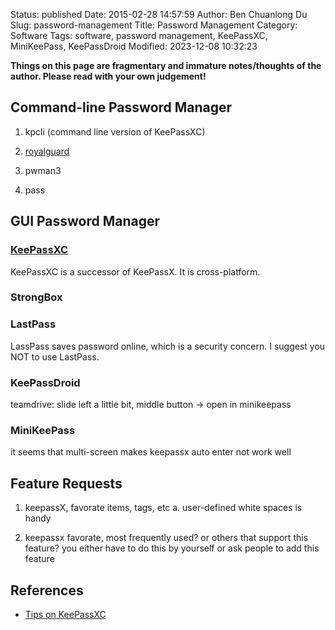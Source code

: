 Status: published
Date: 2015-02-28 14:57:59
Author: Ben Chuanlong Du
Slug: password-management
Title: Password Management
Category: Software
Tags: software, password management, KeePassXC, MiniKeePass, KeePassDroid
Modified: 2023-12-08 10:32:23

**Things on this page are fragmentary and immature notes/thoughts of the author. Please read with your own judgement!**


## Command-line Password Manager

1. kpcli (command line version of KeePassXC)

2. [royalguard](https://github.com/zahash/royalguard/)

3. pwman3

4. pass


## GUI Password Manager

### [KeePassXC](https://keepassxc.org/)

KeePassXC is a successor of KeePassX.
It is cross-platform.

### StrongBox

### LastPass

LassPass saves password online,
which is a security concern.
I suggest you NOT to use LastPass.

### KeePassDroid

teamdrive: slide left a little bit, middle button -> open in minikeepass

### MiniKeePass

it seems that multi-screen makes keepassx auto enter not work well


## Feature Requests

1. keepassX, favorate items, tags, etc
	a. user-defined white spaces is handy

2. keepassx favorate, most frequently used? or others that support this feature?
	you either have to do this by yourself or ask people to add this feature

## References 

- [Tips on KeePassXC](http://www.legendu.net/misc/blog/tips-on-keepassxc)